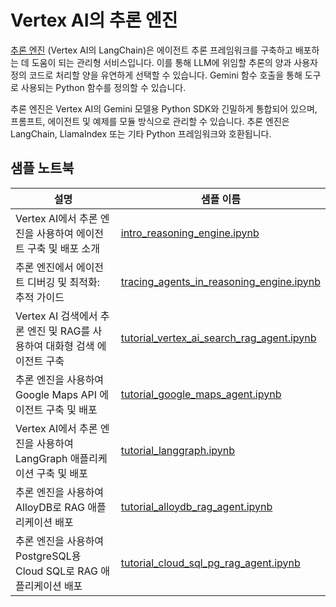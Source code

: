 # Vertex AI의 추론 엔진

[추론 엔진](https://cloud.google.com/vertex-ai/generative-ai/docs/reasoning-engine/overview)
(Vertex AI의 LangChain)은 에이전트 추론 프레임워크를 구축하고 배포하는 데 도움이 되는 관리형 서비스입니다. 이를 통해 LLM에 위임할 추론의 양과 사용자 정의 코드로 처리할 양을 유연하게 선택할 수 있습니다. Gemini 함수 호출을 통해 도구로 사용되는 Python 함수를 정의할 수 있습니다.

추론 엔진은 Vertex AI의 Gemini 모델용 Python SDK와 긴밀하게 통합되어 있으며, 프롬프트, 에이전트 및 예제를 모듈 방식으로 관리할 수 있습니다. 추론 엔진은 LangChain, LlamaIndex 또는 기타 Python 프레임워크와 호환됩니다.

## 샘플 노트북

| 설명                                                                              | 샘플 이름                                                                            |
| ---------------------------------------------------------------------------------------- | -------------------------------------------------------------------------------------- |
| Vertex AI에서 추론 엔진을 사용하여 에이전트 구축 및 배포 소개              | [intro_reasoning_engine.ipynb](intro_reasoning_engine.ipynb)                           |
| 추론 엔진에서 에이전트 디버깅 및 최적화: 추적 가이드                  | [tracing_agents_in_reasoning_engine.ipynb](tracing_agents_in_reasoning_engine.ipynb)   |
| Vertex AI 검색에서 추론 엔진 및 RAG를 사용하여 대화형 검색 에이전트 구축 | [tutorial_vertex_ai_search_rag_agent.ipynb](tutorial_vertex_ai_search_rag_agent.ipynb) |
| 추론 엔진을 사용하여 Google Maps API 에이전트 구축 및 배포                     | [tutorial_google_maps_agent.ipynb](tutorial_google_maps_agent.ipynb)                   |
| Vertex AI에서 추론 엔진을 사용하여 LangGraph 애플리케이션 구축 및 배포        | [tutorial_langgraph.ipynb](tutorial_langgraph.ipynb)                                   |
| 추론 엔진을 사용하여 AlloyDB로 RAG 애플리케이션 배포                           | [tutorial_alloydb_rag_agent.ipynb](tutorial_alloydb_rag_agent.ipynb)                   |
| 추론 엔진을 사용하여 PostgreSQL용 Cloud SQL로 RAG 애플리케이션 배포          | [tutorial_cloud_sql_pg_rag_agent.ipynb](tutorial_cloud_sql_pg_rag_agent.ipynb)         |
